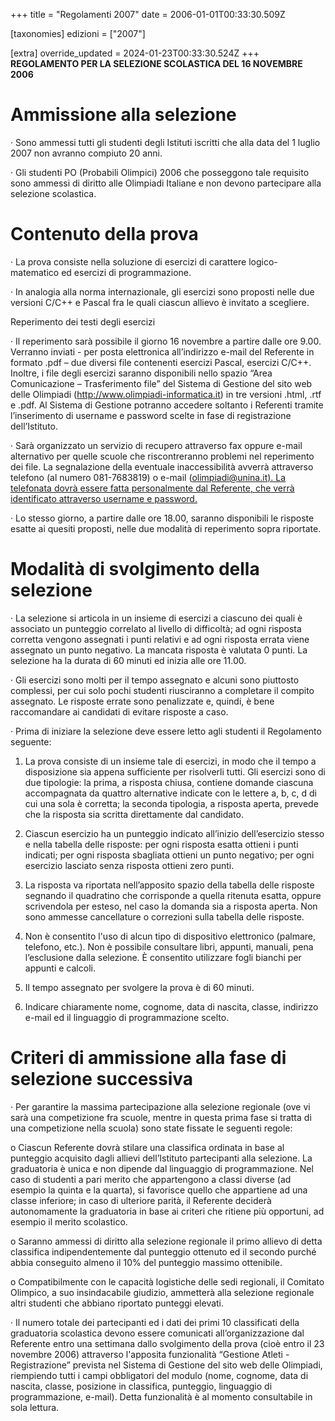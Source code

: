+++
title = "Regolamenti 2007"
date = 2006-01-01T00:33:30.509Z

[taxonomies]
edizioni = ["2007"]

[extra]
override_updated = 2024-01-23T00:33:30.524Z
+++
**REGOLAMENTO PER LA SELEZIONE SCOLASTICA DEL 16 NOVEMBRE 2006**

# Ammissione alla selezione

· Sono ammessi tutti gli studenti degli Istituti iscritti che alla data del 1 luglio 2007 non avranno compiuto 20 anni.

· Gli studenti PO (Probabili Olimpici) 2006 che posseggono tale requisito sono ammessi di diritto alle Olimpiadi Italiane e non devono partecipare alla selezione scolastica.

# Contenuto della prova

· La prova consiste nella soluzione di esercizi di carattere logico-matematico ed esercizi di programmazione.

· In analogia alla norma internazionale, gli esercizi sono proposti nelle due versioni C/C++ e Pascal fra le quali ciascun allievo è invitato a scegliere.

Reperimento dei testi degli esercizi

· Il reperimento sarà possibile il giorno 16 novembre a partire dalle ore 9.00. Verranno inviati - per posta elettronica all’indirizzo e-mail del Referente in formato .pdf – due diversi file contenenti esercizi Pascal, esercizi C/C++. Inoltre, i file degli esercizi saranno disponibili nello spazio “Area Comunicazione – Trasferimento file” del Sistema di Gestione del sito web delle Olimpiadi (http://www.olimpiadi-informatica.it) in tre versioni .html, .rtf e .pdf. Al Sistema di Gestione potranno accedere soltanto i Referenti tramite l’inserimento di username e password scelte in fase di registrazione dell’Istituto.

· Sarà organizzato un servizio di recupero attraverso fax oppure e-mail alternativo per quelle scuole che riscontreranno problemi nel reperimento dei file. La segnalazione della eventuale inaccessibilità avverrà attraverso telefono (al numero 081-7683819) o e-mail (olimpiadi@unina.it[). La telefonata dovrà essere fatta personalmente dal Referente, che verrà identificato attraverso username e password.](mailto:olimpiadi@unina.it)

· Lo stesso giorno, a partire dalle ore 18.00, saranno disponibili le risposte esatte ai quesiti proposti, nelle due modalità di reperimento sopra riportate.

# Modalità di svolgimento della selezione

· La selezione si articola in un insieme di esercizi a ciascuno dei quali è associato un punteggio correlato al livello di difficoltà; ad ogni risposta corretta vengono assegnati i punti relativi e ad ogni risposta errata viene assegnato un punto negativo. La mancata risposta è valutata 0 punti. La selezione ha la durata di 60 minuti ed inizia alle ore 11.00.

· Gli esercizi sono molti per il tempo assegnato e alcuni sono piuttosto complessi, per cui solo pochi studenti riusciranno a completare il compito assegnato. Le risposte errate sono penalizzate e, quindi, è bene raccomandare ai candidati di evitare risposte a caso.

· Prima di iniziare la selezione deve essere letto agli studenti il Regolamento seguente:

1. La prova consiste di un insieme tale di esercizi, in modo che il tempo a disposizione sia appena sufficiente per risolverli tutti. Gli esercizi sono di due tipologie: la prima, a risposta chiusa, contiene domande ciascuna accompagnata da quattro alternative indicate con le lettere a, b, c, d di cui una sola è corretta; la seconda tipologia, a risposta aperta, prevede che la risposta sia scritta direttamente dal candidato.

2. Ciascun esercizio ha un punteggio indicato all’inizio dell’esercizio stesso e nella tabella delle risposte: per ogni risposta esatta ottieni i punti indicati; per ogni risposta sbagliata ottieni un punto negativo; per ogni esercizio lasciato senza risposta ottieni zero punti.

3. La risposta va riportata nell’apposito spazio della tabella delle risposte segnando il quadratino che corrisponde a quella ritenuta esatta, oppure scrivendola per esteso, nel caso la domanda sia a risposta aperta. Non sono ammesse cancellature o correzioni sulla tabella delle risposte.

4. Non è consentito l'uso di alcun tipo di dispositivo elettronico (palmare, telefono, etc.). Non è possibile consultare libri, appunti, manuali, pena l’esclusione dalla selezione. È consentito utilizzare fogli bianchi per appunti e calcoli.

5. Il tempo assegnato per svolgere la prova è di 60 minuti.

6. Indicare chiaramente nome, cognome, data di nascita, classe, indirizzo e-mail ed il linguaggio di programmazione scelto.

# Criteri di ammissione alla fase di selezione successiva

· Per garantire la massima partecipazione alla selezione regionale (ove vi sarà una competizione fra scuole, mentre in questa prima fase si tratta di una competizione nella scuola) sono state fissate le seguenti regole:

o Ciascun Referente dovrà stilare una classifica ordinata in base al punteggio acquisito dagli allievi dell’Istituto partecipanti alla selezione. La graduatoria è unica e non dipende dal linguaggio di programmazione. Nel caso di studenti a pari merito che appartengono a classi diverse (ad esempio la quinta e la quarta), si favorisce quello che appartiene ad una classe inferiore; in caso di ulteriore parità, il Referente deciderà autonomamente la graduatoria in base ai criteri che ritiene più opportuni, ad esempio il merito scolastico.

o Saranno ammessi di diritto alla selezione regionale il primo allievo di detta classifica indipendentemente dal punteggio ottenuto ed il secondo purché abbia conseguito almeno il 10% del punteggio massimo ottenibile.

o Compatibilmente con le capacità logistiche delle sedi regionali, il Comitato Olimpico, a suo insindacabile giudizio, ammetterà alla selezione regionale altri studenti che abbiano riportato punteggi elevati.

· Il numero totale dei partecipanti ed i dati dei primi 10 classificati della graduatoria scolastica devono essere comunicati all’organizzazione dal Referente entro una settimana dallo svolgimento della prova (cioè entro il 23 novembre 2006) attraverso l'apposita funzionalità “Gestione Atleti - Registrazione” prevista nel Sistema di Gestione del sito web delle Olimpiadi, riempiendo tutti i campi obbligatori del modulo (nome, cognome, data di nascita, classe, posizione in classifica, punteggio, linguaggio di programmazione, e-mail). Detta funzionalità è al momento consultabile in sola lettura.
